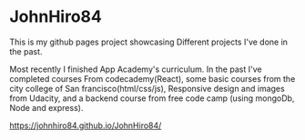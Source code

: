 # JohnHiro84

This is my github pages project showcasing 
Different projects I've done in the past.

Most recently I finished App Academy's
curriculum. In the past I've completed courses
From codecademy(React), some basic courses from 
the city college of San francisco(html/css/js),
Responsive design and images from Udacity, and 
a backend course from free code camp (using mongoDb,
Node and express).


https://johnhiro84.github.io/JohnHiro84/
